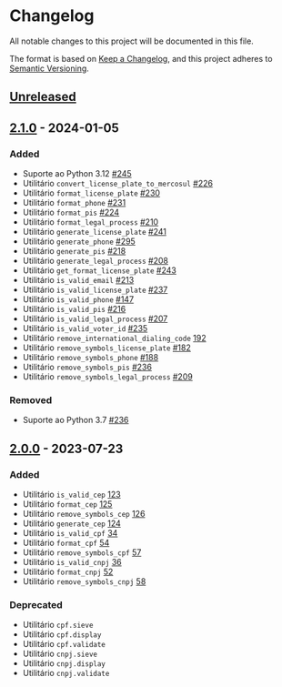 # Changelog

All notable changes to this project will be documented in this file.

The format is based on [Keep a Changelog](https://keepachangelog.com/en/1.0.0/),
and this project adheres to [Semantic Versioning](https://semver.org/spec/v2.0.0.html).

## [Unreleased]

## [2.1.0] - 2024-01-05

### Added

- Suporte ao Python 3.12 [#245](https://github.com/brazilian-utils/brutils-python/pull/245)
- Utilitário `convert_license_plate_to_mercosul` [#226](https://github.com/brazilian-utils/brutils-python/pull/226)
- Utilitário `format_license_plate` [#230](https://github.com/brazilian-utils/brutils-python/pull/230)
- Utilitário `format_phone` [#231](https://github.com/brazilian-utils/brutils-python/pull/231)
- Utilitário `format_pis` [#224](https://github.com/brazilian-utils/brutils-python/pull/224)
- Utilitário `format_legal_process` [#210](https://github.com/brazilian-utils/brutils-python/pull/210)
- Utilitário `generate_license_plate` [#241](https://github.com/brazilian-utils/brutils-python/pull/241)
- Utilitário `generate_phone` [#295](https://github.com/brazilian-utils/brutils-python/pull/295)
- Utilitário `generate_pis` [#218](https://github.com/brazilian-utils/brutils-python/pull/218)
- Utilitário `generate_legal_process` [#208](https://github.com/brazilian-utils/brutils-python/pull/208)
- Utilitário `get_format_license_plate` [#243](https://github.com/brazilian-utils/brutils-python/pull/243)
- Utilitário `is_valid_email` [#213](https://github.com/brazilian-utils/brutils-python/pull/213)
- Utilitário `is_valid_license_plate` [#237](https://github.com/brazilian-utils/brutils-python/pull/237)
- Utilitário `is_valid_phone` [#147](https://github.com/brazilian-utils/brutils-python/pull/147)
- Utilitário `is_valid_pis` [#216](https://github.com/brazilian-utils/brutils-python/pull/216)
- Utilitário `is_valid_legal_process` [#207](https://github.com/brazilian-utils/brutils-python/pull/207)
- Utilitário `is_valid_voter_id` [#235](https://github.com/brazilian-utils/brutils-python/pull/235)
- Utilitário `remove_international_dialing_code` [192](https://github.com/brazilian-utils/brutils-python/pull/192)
- Utilitário `remove_symbols_license_plate` [#182](https://github.com/brazilian-utils/brutils-python/pull/182)
- Utilitário `remove_symbols_phone` [#188](https://github.com/brazilian-utils/brutils-python/pull/188)
- Utilitário `remove_symbols_pis` [#236](https://github.com/brazilian-utils/brutils-python/pull/236)
- Utilitário `remove_symbols_legal_process` [#209](https://github.com/brazilian-utils/brutils-python/pull/209)

### Removed

- Suporte ao Python 3.7 [#236](https://github.com/brazilian-utils/brutils-python/pull/236)

## [2.0.0] - 2023-07-23

### Added

- Utilitário `is_valid_cep` [123](https://github.com/brazilian-utils/brutils-python/pull/123)
- Utilitário `format_cep` [125](https://github.com/brazilian-utils/brutils-python/pull/125)
- Utilitário `remove_symbols_cep` [126](https://github.com/brazilian-utils/brutils-python/pull/126)
- Utilitário `generate_cep` [124](https://github.com/brazilian-utils/brutils-python/pull/124)
- Utilitário `is_valid_cpf` [34](https://github.com/brazilian-utils/brutils-python/pull/34)
- Utilitário `format_cpf` [54](https://github.com/brazilian-utils/brutils-python/pull/54)
- Utilitário `remove_symbols_cpf` [57](https://github.com/brazilian-utils/brutils-python/pull/57)
- Utilitário `is_valid_cnpj` [36](https://github.com/brazilian-utils/brutils-python/pull/36)
- Utilitário `format_cnpj` [52](https://github.com/brazilian-utils/brutils-python/pull/52)
- Utilitário `remove_symbols_cnpj` [58](https://github.com/brazilian-utils/brutils-python/pull/58)

### Deprecated

- Utilitário `cpf.sieve`
- Utilitário `cpf.display`
- Utilitário `cpf.validate`
- Utilitário `cnpj.sieve`
- Utilitário `cnpj.display`
- Utilitário `cnpj.validate`

[Unreleased]: https://github.com/brazilian-utils/brutils-python/compare/v2.1.0...HEAD
[2.1.0]: https://github.com/brazilian-utils/brutils-python/releases/tag/v2.1.0
[2.0.0]: https://github.com/brazilian-utils/brutils-python/releases/tag/v2.0.0
